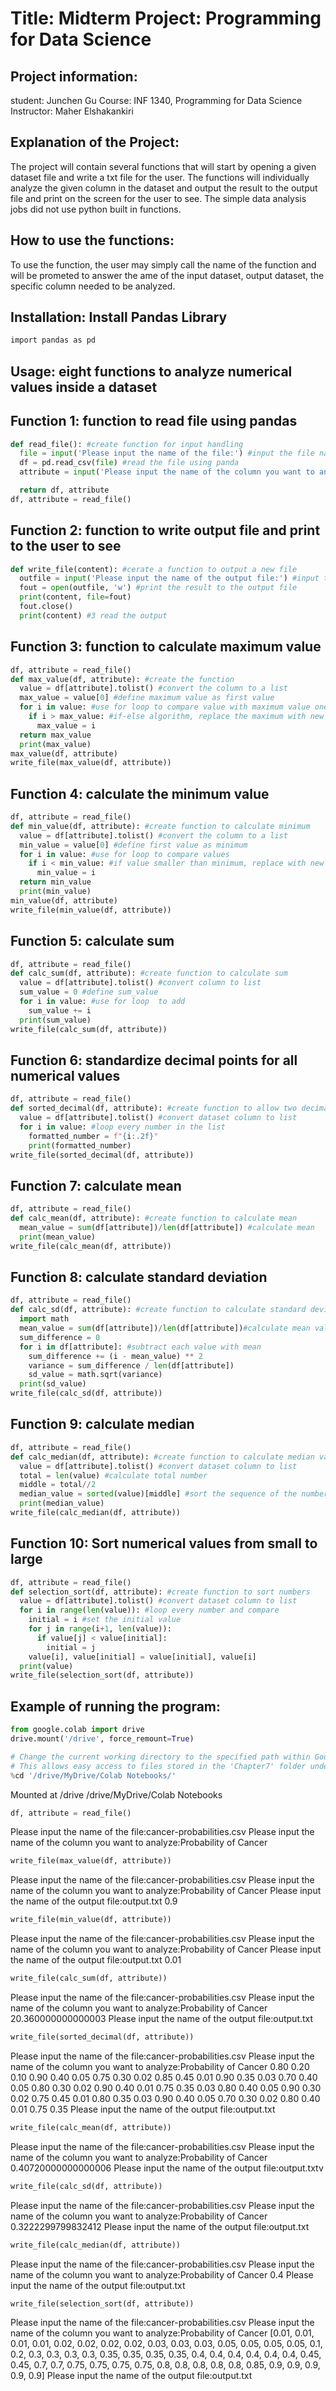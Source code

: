 # Title: Midterm Project: Programming for Data Science

## Project information:

student: Junchen Gu
Course: INF 1340, Programming for Data Science
Instructor: Maher Elshakankiri

## Explanation of the Project:

The project will contain several functions that will start by opening a given dataset file and write a txt file for the user.
The functions will individually analyze the given column in the dataset and output the result to the output file and print on the screen for the user to see.
The simple data analysis jobs did not use python built in functions.

## How to use the functions:

To use the function, the user may simply call the name of the function and will be prometed to answer the ame of the input dataset,
output dataset, the specific column needed to be analyzed.

## Installation: Install Pandas Library

```bash
import pandas as pd
```

## Usage: eight functions to analyze numerical values inside a dataset

## Function 1: function to read file using pandas

```python
def read_file(): #create function for input handling
  file = input('Please input the name of the file:') #input the file name
  df = pd.read_csv(file) #read the file using panda
  attribute = input('Please input the name of the column you want to analyze:') # specify the attribute the user wants to evaluate

  return df, attribute
df, attribute = read_file()
```

## Function 2: function to write output file and print to the user to see

```python
def write_file(content): #cerate a function to output a new file
  outfile = input('Please input the name of the output file:') #input the file name
  fout = open(outfile, 'w') #print the result to the output file
  print(content, file=fout)
  fout.close()
  print(content) #3 read the output
```

## Function 3: function to calculate maximum value

```python
df, attribute = read_file()
def max_value(df, attribute): #create the function
  value = df[attribute].tolist() #convert the column to a list
  max_value = value[0] #define maximum value as first value
  for i in value: #use for loop to compare value with maximum value one by one
    if i > max_value: #if-else algorithm, replace the maximum with new maximum, otherwise keep the maximum
      max_value = i
  return max_value
  print(max_value)
max_value(df, attribute)
write_file(max_value(df, attribute))
```

## Function 4: calculate the minimum value

```python
df, attribute = read_file()
def min_value(df, attribute): #create function to calculate minimum
  value = df[attribute].tolist() #convert the column to a list
  min_value = value[0] #define first value as minimum
  for i in value: #use for loop to compare values
    if i < min_value: #if value smaller than minimum, replace with new minimum
      min_value = i
  return min_value
  print(min_value)
min_value(df, attribute)
write_file(min_value(df, attribute))
```

## Function 5: calculate sum

```python
df, attribute = read_file()
def calc_sum(df, attribute): #create function to calculate sum
  value = df[attribute].tolist() #convert column to list
  sum_value = 0 #define sum_value
  for i in value: #use for loop  to add
    sum_value += i
  print(sum_value)
write_file(calc_sum(df, attribute))
```

## Function 6: standardize decimal points for all numerical values

```python
df, attribute = read_file()
def sorted_decimal(df, attribute): #create function to allow two decimal points
  value = df[attribute].tolist() #convert dataset column to list
  for i in value: #loop every number in the list
    formatted_number = f"{i:.2f}"
    print(formatted_number)
write_file(sorted_decimal(df, attribute))
```

## Function 7: calculate mean

```python
df, attribute = read_file()
def calc_mean(df, attribute): #create function to calculate mean
  mean_value = sum(df[attribute])/len(df[attribute]) #calculate mean
  print(mean_value)
write_file(calc_mean(df, attribute))
```

## Function 8: calculate standard deviation

```python
df, attribute = read_file()
def calc_sd(df, attribute): #create function to calculate standard deviation
  import math
  mean_value = sum(df[attribute])/len(df[attribute])#calculate mean value
  sum_difference = 0
  for i in df[attribute]: #subtract each value with mean
    sum_difference += (i - mean_value) ** 2
    variance = sum_difference / len(df[attribute])
    sd_value = math.sqrt(variance)
  print(sd_value)
write_file(calc_sd(df, attribute))
```

## Function 9: calculate median

```python
df, attribute = read_file()
def calc_median(df, attribute): #create function to calculate median value
  value = df[attribute].tolist() #convert dataset column to list
  total = len(value) #calculate total number
  middle = total//2
  median_value = sorted(value)[middle] #sort the sequence of the number from small to large and pick the middle number
  print(median_value)
write_file(calc_median(df, attribute))
```

## Function 10: Sort numerical values from small to large

```python
df, attribute = read_file()
def selection_sort(df, attribute): #create function to sort numbers
  value = df[attribute].tolist() #convert dataset column to list
  for i in range(len(value)): #loop every number and compare
    initial = i #set the initial value
    for j in range(i+1, len(value)):
      if value[j] < value[initial]:
        initial = j
    value[i], value[initial] = value[initial], value[i] 
  print(value)
write_file(selection_sort(df, attribute))
```

## Example of running the program:

```python
from google.colab import drive
drive.mount('/drive', force_remount=True)

# Change the current working directory to the specified path within Google Drive.
# This allows easy access to files stored in the 'Chapter7' folder under 'Colab Notebooks/Groner/Lecture'.
%cd '/drive/MyDrive/Colab Notebooks/'
```

Mounted at /drive
/drive/MyDrive/Colab Notebooks

```python
df, attribute = read_file()
```

Please input the name of the file:cancer-probabilities.csv
Please input the name of the column you want to analyze:Probability of Cancer

```python
write_file(max_value(df, attribute))
```

Please input the name of the file:cancer-probabilities.csv
Please input the name of the column you want to analyze:Probability of Cancer
Please input the name of the output file:output.txt
0.9

```python
write_file(min_value(df, attribute))
```

Please input the name of the file:cancer-probabilities.csv
Please input the name of the column you want to analyze:Probability of Cancer
Please input the name of the output file:output.txt
0.01

```python
write_file(calc_sum(df, attribute))
```

Please input the name of the file:cancer-probabilities.csv
Please input the name of the column you want to analyze:Probability of Cancer
20.360000000000003
Please input the name of the output file:output.txt

```python
write_file(sorted_decimal(df, attribute))
```

Please input the name of the file:cancer-probabilities.csv
Please input the name of the column you want to analyze:Probability of Cancer
0.80
0.20
0.10
0.90
0.40
0.05
0.75
0.30
0.02
0.85
0.45
0.01
0.90
0.35
0.03
0.70
0.40
0.05
0.80
0.30
0.02
0.90
0.40
0.01
0.75
0.35
0.03
0.80
0.40
0.05
0.90
0.30
0.02
0.75
0.45
0.01
0.80
0.35
0.03
0.90
0.40
0.05
0.70
0.30
0.02
0.80
0.40
0.01
0.75
0.35
Please input the name of the output file:output.txt

```python
write_file(calc_mean(df, attribute))
```

Please input the name of the file:cancer-probabilities.csv
Please input the name of the column you want to analyze:Probability of Cancer
0.40720000000000006
Please input the name of the output file:output.txtv

```python
write_file(calc_sd(df, attribute))
```

Please input the name of the file:cancer-probabilities.csv
Please input the name of the column you want to analyze:Probability of Cancer
0.3222299799832412
Please input the name of the output file:output.txt

```python
write_file(calc_median(df, attribute))
```

Please input the name of the file:cancer-probabilities.csv
Please input the name of the column you want to analyze:Probability of Cancer
0.4
Please input the name of the output file:output.txt

```python
write_file(selection_sort(df, attribute))
```

Please input the name of the file:cancer-probabilities.csv
Please input the name of the column you want to analyze:Probability of Cancer
\[0.01, 0.01, 0.01, 0.01, 0.02, 0.02, 0.02, 0.02, 0.03, 0.03, 0.03, 0.05, 0.05, 0.05, 0.05, 0.1, 0.2, 0.3, 0.3, 0.3, 0.3, 0.35, 0.35, 0.35, 0.35, 0.4, 0.4, 0.4, 0.4, 0.4, 0.4, 0.45, 0.45, 0.7, 0.7, 0.75, 0.75, 0.75, 0.75, 0.8, 0.8, 0.8, 0.8, 0.8, 0.85, 0.9, 0.9, 0.9, 0.9, 0.9]
Please input the name of the output file:output.txt
